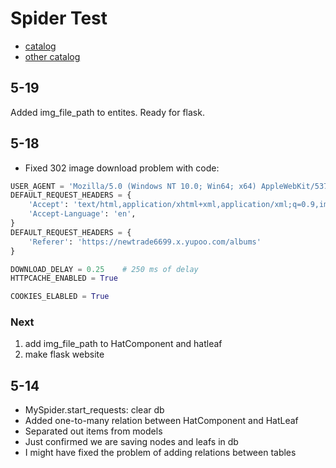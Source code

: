 # Spider Test

- [catalog](https://newtrade6699.x.yupoo.com/albums)
- [other catalog](https://newtrade6699.x.yupoo.com/albums/156268944?uid=1&isSubCate=false&referrercate=3515821)

## 5-19

Added img_file_path to entites. Ready for flask.

## 5-18

- Fixed 302 image download problem with code:

```python
USER_AGENT = 'Mozilla/5.0 (Windows NT 10.0; Win64; x64) AppleWebKit/537.36 (KHTML, like Gecko) Chrome/91.0.4472.124 Safari/537.36'
DEFAULT_REQUEST_HEADERS = {
    'Accept': 'text/html,application/xhtml+xml,application/xml;q=0.9,image/webp,*/*;q=0.8',
    'Accept-Language': 'en',
}
DEFAULT_REQUEST_HEADERS = {
    'Referer': 'https://newtrade6699.x.yupoo.com/albums'
}

DOWNLOAD_DELAY = 0.25    # 250 ms of delay
HTTPCACHE_ENABLED = True

COOKIES_ELABLED = True
```

### Next

1. add img_file_path to HatComponent and hatleaf
2. make flask website

## 5-14

- MySpider.start_requests: clear db
- Added one-to-many relation between HatComponent and HatLeaf
- Separated out items from models
- Just confirmed we are saving nodes and leafs in db
- I might have fixed the problem of adding relations between tables
